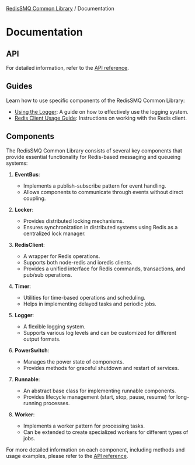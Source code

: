 [RedisSMQ Common Library](../README.md) / Documentation

# Documentation

## API

For detailed information, refer to the [API reference](api/README.md).

## Guides

Learn how to use specific components of the RedisSMQ Common Library:

- [Using the Logger](./logger.md): A guide on how to effectively use the logging system.
- [Redis Client Usage Guide](./redis.md): Instructions on working with the Redis client.

## Components

The RedisSMQ Common Library consists of several key components that provide essential functionality for Redis-based messaging and queueing systems:

1. **EventBus**: 
   - Implements a publish-subscribe pattern for event handling.
   - Allows components to communicate through events without direct coupling.

2. **Locker**: 
   - Provides distributed locking mechanisms.
   - Ensures synchronization in distributed systems using Redis as a centralized lock manager.

3. **RedisClient**: 
   - A wrapper for Redis operations.
   - Supports both node-redis and ioredis clients.
   - Provides a unified interface for Redis commands, transactions, and pub/sub operations.

4. **Timer**: 
   - Utilities for time-based operations and scheduling.
   - Helps in implementing delayed tasks and periodic jobs.

5. **Logger**: 
   - A flexible logging system.
   - Supports various log levels and can be customized for different output formats.

6. **PowerSwitch**:
   - Manages the power state of components.
   - Provides methods for graceful shutdown and restart of services.

7. **Runnable**:
   - An abstract base class for implementing runnable components.
   - Provides lifecycle management (start, stop, pause, resume) for long-running processes.

8. **Worker**:
   - Implements a worker pattern for processing tasks.
   - Can be extended to create specialized workers for different types of jobs.

For more detailed information on each component, including methods and usage examples, please refer to the [API reference](api/README.md).